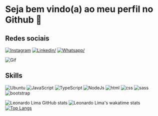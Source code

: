 # Seja bem vindo(a) ao meu perfil no Github 🤖 

## Redes sociais

[![Instagram](https://img.shields.io/badge/Instagram-E4405F?style=for-the-badge&logo=instagram&logoColor=white)](https://www.instagram.com/leonard.lima_)
[![Linkedin/](https://img.shields.io/badge/LinkedIn-0077B5?style=for-the-badge&logo=linkedin&logoColor=white)](https://www.linkedin.com/in/leonardo-bernardo-lima-84356050/)
[![Whatsapp/](https://img.shields.io/badge/WhatsApp-25D366?style=for-the-badge&logo=whatsapp&logoColor=white)](https://api.whatsapp.com/send?phone=5586995233237)

![Gif](https://raw.githubusercontent.com/abhisheknaiidu/abhisheknaiidu/master/code.gif)



## Skills
![Ubuntu](https://img.shields.io/badge/Ubuntu-E95420?style=for-the-badge&logo=ubuntu&logoColor=white)
![JavaScript](https://img.shields.io/badge/JavaScript-F7DF1E?style=for-the-badge&logo=javascript&logoColor=black)
![TypeScript](https://img.shields.io/badge/TypeScript-007ACC?style=for-the-badge&logo=typescript&logoColor=white)
![NodeJs](https://img.shields.io/badge/Node.js-43853D?style=for-the-badge&logo=node.js&logoColor=white)
![html](https://img.shields.io/badge/HTML5-E34F26?style=for-the-badge&logo=html5&logoColor=white)
![css](https://img.shields.io/badge/CSS3-1572B6?style=for-the-badge&logo=css3&logoColor=white)
![sass](https://img.shields.io/badge/Sass-CC6699?style=for-the-badge&logo=sass&logoColor=white)
![bootstrap](https://img.shields.io/badge/Bootstrap-563D7C?style=for-the-badge&logo=bootstrap&logoColor=white)


![Leonardo Lima GitHub stats](https://github-readme-stats.vercel.app/api?username=leonardobl&show_icons=true&theme=dark)
![Leonardo Lima's wakatime stats](https://github-readme-stats.vercel.app/api/wakatime?username=leonardobl)
[![Top Langs](https://github-readme-stats.vercel.app/api/top-langs/?username=leonardobl&layout=compact)](https://github.com/anuraghazra/github-readme-stats)


